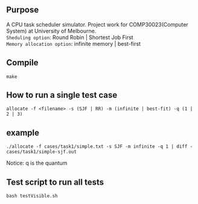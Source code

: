 ## Purpose
A CPU task scheduler simulator. 
Project work for COMP30023(Computer System) at University of Melbourne.  
`Sheduling option`: Round Robin | Shortest Job First  
`Memory allocation option`: infinite memory | best-first


## Compile

    make

## How to run a single test case

    allocate -f <filename> -s (SJF | RR) -m (infinite | best-fit) -q (1 | 2 | 3)

## example
    ./allocate -f cases/task1/simple.txt -s SJF -m infinite -q 1 | diff - cases/task1/simple-sjf.out


Notice: q is the quantum

## Test script to run all tests
    bash testVisible.sh
